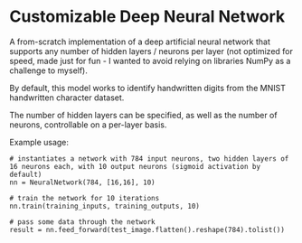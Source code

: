 # Customizable Deep Neural Network
A from-scratch implementation of a deep artificial neural network that supports any number of hidden layers / neurons per layer (not optimized for speed, made just for fun - I wanted to avoid relying on libraries NumPy as a challenge to myself).

By default, this model works to identify handwritten digits from the MNIST handwritten character dataset.

The number of hidden layers can be specified, as well as the number of neurons, controllable on a per-layer basis.

Example usage: 
```
# instantiates a network with 784 input neurons, two hidden layers of 16 neurons each, with 10 output neurons (sigmoid activation by default)
nn = NeuralNetwork(784, [16,16], 10) 

# train the network for 10 iterations
nn.train(training_inputs, training_outputs, 10)

# pass some data through the network
result = nn.feed_forward(test_image.flatten().reshape(784).tolist())
```
